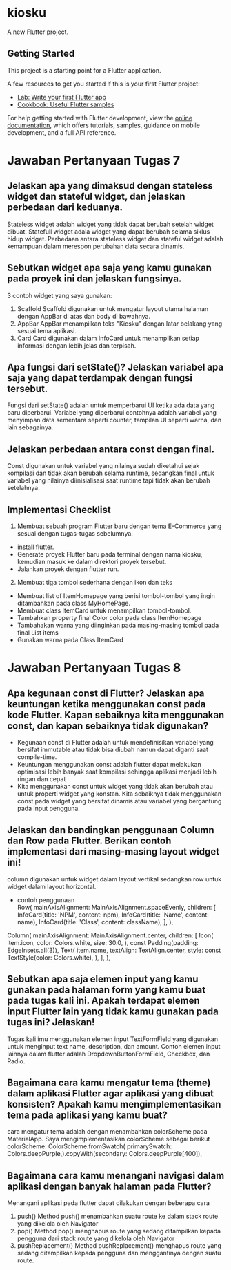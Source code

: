 # kiosku

A new Flutter project.

## Getting Started

This project is a starting point for a Flutter application.

A few resources to get you started if this is your first Flutter project:

- [Lab: Write your first Flutter app](https://docs.flutter.dev/get-started/codelab)
- [Cookbook: Useful Flutter samples](https://docs.flutter.dev/cookbook)

For help getting started with Flutter development, view the
[online documentation](https://docs.flutter.dev/), which offers tutorials,
samples, guidance on mobile development, and a full API reference.


# Jawaban Pertanyaan Tugas 7
##  Jelaskan apa yang dimaksud dengan stateless widget dan stateful widget, dan jelaskan perbedaan dari keduanya.
Stateless widget adalah widget yang tidak dapat berubah setelah widget dibuat. Statefull widget adala widget yang dapat berubah selama siklus hidup widget. Perbedaan antara stateless widget dan stateful widget adalah kemampuan dalam merespon perubahan data secara dinamis.

## Sebutkan widget apa saja yang kamu gunakan pada proyek ini dan jelaskan fungsinya.
3 contoh widget yang saya gunakan:
1. Scaffold
Scaffold digunakan untuk mengatur layout utama halaman dengan AppBar di atas dan body di bawahnya.
2. AppBar
AppBar menampilkan teks "Kiosku" dengan latar belakang yang sesuai tema aplikasi.
3. Card 
Card digunakan dalam InfoCard untuk menampilkan setiap informasi dengan lebih jelas dan terpisah.

## Apa fungsi dari setState()? Jelaskan variabel apa saja yang dapat terdampak dengan fungsi tersebut.
Fungsi dari setState() adalah untuk memperbarui UI ketika ada data yang baru diperbarui. Variabel yang diperbarui contohnya adalah variabel yang menyimpan data sementara seperti counter, tampilan UI seperti warna, dan lain sebagainya.

## Jelaskan perbedaan antara const dengan final.
Const digunakan untuk variabel yang nilainya sudah diketahui sejak kompilasi dan tidak akan berubah selama runtime, sedangkan final untuk variabel yang nilainya diinisialisasi saat runtime tapi tidak akan berubah setelahnya.

## Implementasi Checklist 
1. Membuat sebuah program Flutter baru dengan tema E-Commerce yang sesuai dengan tugas-tugas sebelumnya.
- install flutter.
- Generate proyek Flutter baru pada terminal dengan nama kiosku, kemudian masuk ke dalam direktori proyek tersebut.
- Jalankan proyek dengan flutter run.
2. Membuat tiga tombol sederhana dengan ikon dan teks
- Membuat list of ItemHomepage yang berisi tombol-tombol yang ingin ditambahkan pada class MyHomePage.
- Membuat class ItemCard untuk menampilkan tombol-tombol.
- Tambahkan property final Color color pada class ItemHomepage
- Tambahakan warna yang diinginkan pada masing-masing tombol pada final List<ItemHomepage> items
- Gunakan warna pada Class ItemCard

# Jawaban Pertanyaan Tugas 8
## Apa kegunaan const di Flutter? Jelaskan apa keuntungan ketika menggunakan const pada kode Flutter. Kapan sebaiknya kita menggunakan const, dan kapan sebaiknya tidak digunakan?
- Kegunaan const di Flutter adalah untuk mendefinisikan variabel yang bersifat immutable atau tidak bisa diubah namun dapat diganti saat compile-time.
- Keuntungan menggunakan const adalah flutter dapat melakukan optimisasi lebih banyak saat kompilasi sehingga aplikasi menjadi lebih ringan dan cepat
- Kita menggunakan const untuk widget yang tidak akan berubah atau untuk properti widget yang konstan. Kita sebaiknya tidak menggunakan const pada widget yang bersifat dinamis atau variabel yang bergantung pada input pengguna.

## Jelaskan dan bandingkan penggunaan Column dan Row pada Flutter. Berikan contoh implementasi dari masing-masing layout widget ini!
column digunakan untuk widget dalam layout vertikal sedangkan row untuk widget dalam layout horizontal.
- contoh penggunaan           
Row(
    mainAxisAlignment: MainAxisAlignment.spaceEvenly,
    children: [
        InfoCard(title: 'NPM', content: npm),
        InfoCard(title: 'Name', content: name),
        InfoCard(title: 'Class', content: className),
    ],
),

Column(
    mainAxisAlignment: MainAxisAlignment.center,
    children: [ 
        Icon(
            item.icon,
            color: Colors.white,
            size: 30.0,
        ),
        const Padding(padding: EdgeInsets.all(3)),
        Text(
            item.name,
            textAlign: TextAlign.center,
            style: const TextStyle(color: Colors.white),
        ),
    ],
),

## Sebutkan apa saja elemen input yang kamu gunakan pada halaman form yang kamu buat pada tugas kali ini. Apakah terdapat elemen input Flutter lain yang tidak kamu gunakan pada tugas ini? Jelaskan!
Tugas kali imu menggunakan elemen input TextFormField yang digunakan untuk menginput text name, description, dan amount. Contoh elemen input lainnya dalam flutter adalah DropdownButtonFormField, Checkbox, dan Radio.

## Bagaimana cara kamu mengatur tema (theme) dalam aplikasi Flutter agar aplikasi yang dibuat konsisten? Apakah kamu mengimplementasikan tema pada aplikasi yang kamu buat?

cara mengatur tema adalah dengan menambahkan colorScheme pada MaterialApp. Saya mengimplementasikan colorScheme sebagai berikut
colorScheme: ColorScheme.fromSwatch(
        primarySwatch: Colors.deepPurple,).copyWith(secondary: Colors.deepPurple[400]),

##  Bagaimana cara kamu menangani navigasi dalam aplikasi dengan banyak halaman pada Flutter?
Menangani aplikasi pada flutter dapat dilakukan dengan beberapa cara
1. push()
Method push() menambahkan suatu route ke dalam stack route yang dikelola oleh Navigator
2. pop()
Method pop() menghapus route yang sedang ditampilkan kepada pengguna dari stack route yang dikelola oleh Navigator
3. pushReplacement()
Method pushReplacement() menghapus route yang sedang ditampilkan kepada pengguna dan menggantinya dengan suatu route.
